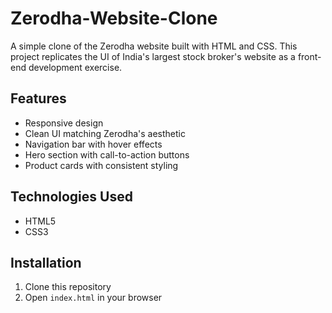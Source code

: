 # Zerodha-Website-Clone

A simple clone of the Zerodha website built with HTML and CSS. This project replicates the UI of India's largest stock broker's website as a front-end development exercise.

## Features
- Responsive design
- Clean UI matching Zerodha's aesthetic
- Navigation bar with hover effects
- Hero section with call-to-action buttons
- Product cards with consistent styling

## Technologies Used
- HTML5
- CSS3

## Installation
1. Clone this repository
2. Open `index.html` in your browser
